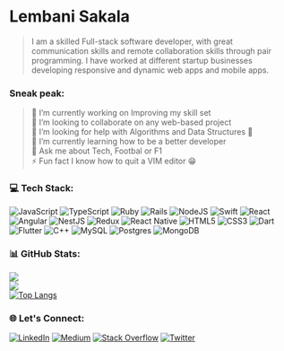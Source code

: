 # Lembani Sakala
> I am a skilled Full-stack software developer, with great communication skills and remote collaboration skills through pair programming. I have worked at different startup businesses developing responsive and dynamic web apps and mobile apps.

### Sneak peak:
> 🔭 I’m currently working on Improving my skill set<br>👯 I’m looking to collaborate on any web-based project<br>🤝 I’m looking for help with Algorithms and Data Structures 🥺<br>🌱 I’m currently learning how to be a better developer<br>💬 Ask me about Tech, Footbal or F1 <br>⚡ Fun fact I know how to quit a VIM editor 😁

### 💻 Tech Stack:
![JavaScript](https://img.shields.io/badge/javascript-%23323330.svg?style=flat&logo=javascript&logoColor=%23F7DF1E) ![TypeScript](https://img.shields.io/badge/typescript-%23007ACC.svg?style=flat&logo=typescript&logoColor=white) ![Ruby](https://img.shields.io/badge/ruby-%23CC342D.svg?style=flat&logo=ruby&logoColor=white) ![Rails](https://img.shields.io/badge/rails-%23CC0000.svg?style=flat&logo=ruby-on-rails&logoColor=white) ![NodeJS](https://img.shields.io/badge/node.js-6DA55F?style=flat&logo=node.js&logoColor=white) ![Swift](https://img.shields.io/badge/swift-F54A2A?style=flat&logo=swift&logoColor=white) ![React](https://img.shields.io/badge/react-%2320232a.svg?style=flat&logo=react&logoColor=%2361DAFB) ![Angular](https://img.shields.io/badge/angular-%23DD0031.svg?style=flat&logo=angular&logoColor=white) ![NestJS](https://img.shields.io/badge/nestjs-%23E0234E.svg?style=flat&logo=nestjs&logoColor=white) ![Redux](https://img.shields.io/badge/redux-%23593d88.svg?style=flat&logo=redux&logoColor=white) ![React Native](https://img.shields.io/badge/react_native-%2320232a.svg?style=flat&logo=react&logoColor=%2361DAFB) ![HTML5](https://img.shields.io/badge/html5-%23E34F26.svg?style=flat&logo=html5&logoColor=white) ![CSS3](https://img.shields.io/badge/css3-%231572B6.svg?style=flat&logo=css3&logoColor=white) ![Dart](https://img.shields.io/badge/dart-%230175C2.svg?style=flat&logo=dart&logoColor=white) ![Flutter](https://img.shields.io/badge/Flutter-%2302569B.svg?style=flat&logo=Flutter&logoColor=white) ![C++](https://img.shields.io/badge/c++-%2300599C.svg?style=flat&logo=c%2B%2B&logoColor=white) ![MySQL](https://img.shields.io/badge/mysql-%2300f.svg?style=flat&logo=mysql&logoColor=white) ![Postgres](https://img.shields.io/badge/postgres-%23316192.svg?style=flat&logo=postgresql&logoColor=white) ![MongoDB](https://img.shields.io/badge/MongoDB-%234ea94b.svg?style=flat&logo=mongodb&logoColor=white)

### 📊 GitHub Stats:
![](https://github-readme-stats.vercel.app/api?username=Lembani&theme=merko&hide_border=true&include_all_commits=false&count_private=true)<br/>
![](https://github-readme-streak-stats.herokuapp.com/?user=Lembani&theme=merko&hide_border=true)<br/>
[![Top Langs](https://github-readme-stats.vercel.app/api/top-langs/?username=Lembani&layout=compact)](https://github.com/Lembani/github-readme-stats)

### 🌐 Let's Connect:
[![LinkedIn](https://img.shields.io/badge/LinkedIn-%230077B5.svg?logo=linkedin&logoColor=white)](https://linkedin.com/in/lembani-sakala) [![Medium](https://img.shields.io/badge/Medium-12100E?logo=medium&logoColor=white)](https://medium.com/@lembanisakala) [![Stack Overflow](https://img.shields.io/badge/-Stackoverflow-FE7A16?logo=stack-overflow&logoColor=white)](https://stackoverflow.com/users/8871551) [![Twitter](https://img.shields.io/badge/Twitter-%231DA1F2.svg?logo=Twitter&logoColor=white)](https://twitter.com/Lembani_)
